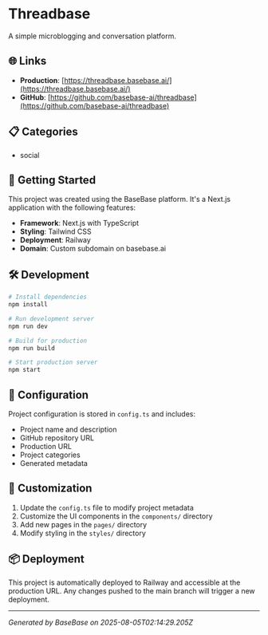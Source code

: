 # Threadbase

A simple microblogging and conversation platform.

## 🌐 Links

- **Production**: [https://threadbase.basebase.ai/](https://threadbase.basebase.ai/)
- **GitHub**: [https://github.com/basebase-ai/threadbase](https://github.com/basebase-ai/threadbase)

## 📋 Categories

- social

## 🚀 Getting Started

This project was created using the BaseBase platform. It's a Next.js application with the following features:

- **Framework**: Next.js with TypeScript
- **Styling**: Tailwind CSS
- **Deployment**: Railway
- **Domain**: Custom subdomain on basebase.ai

## 🛠️ Development

```bash
# Install dependencies
npm install

# Run development server
npm run dev

# Build for production
npm run build

# Start production server
npm start
```

## 📝 Configuration

Project configuration is stored in `config.ts` and includes:

- Project name and description
- GitHub repository URL
- Production URL
- Project categories
- Generated metadata

## 🔧 Customization

1. Update the `config.ts` file to modify project metadata
2. Customize the UI components in the `components/` directory
3. Add new pages in the `pages/` directory
4. Modify styling in the `styles/` directory

## 📦 Deployment

This project is automatically deployed to Railway and accessible at the production URL. Any changes pushed to the main branch will trigger a new deployment.

---

*Generated by BaseBase on 2025-08-05T02:14:29.205Z*

